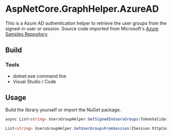 # AspNetCore.GraphHelper.AzureAD

This is a Azure AD authentication helper to retrieve the user groups from the signed-in user or session. Source code imported from Microsoft's [Azure Samples Repository](https://github.com/Azure-Samples).

## Build

### Tools

- dotnet.exe command line
- Visual Studio / Code

## Usage

Build the library yourself or import the NuGet package.

```c#
async List<string> UsersGroupHelper.GetSignedInUsersGroups(TokenValidatedContext context)

List<string> UsersGroupHelper.GetUserGroupsFromSession(ISession httpContextSession)
```

